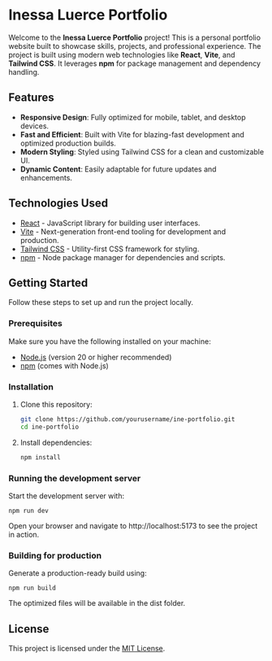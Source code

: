 # Inessa Luerce Portfolio

Welcome to the **Inessa Luerce Portfolio** project! This is a personal portfolio website built to showcase skills, projects, and professional experience. The project is built using modern web technologies like **React**, **Vite**, and **Tailwind CSS**. It leverages **npm** for package management and dependency handling.

## Features

- **Responsive Design**: Fully optimized for mobile, tablet, and desktop devices.
- **Fast and Efficient**: Built with Vite for blazing-fast development and optimized production builds.
- **Modern Styling**: Styled using Tailwind CSS for a clean and customizable UI.
- **Dynamic Content**: Easily adaptable for future updates and enhancements.

## Technologies Used

- [React](https://reactjs.org/) - JavaScript library for building user interfaces.
- [Vite](https://vitejs.dev/) - Next-generation front-end tooling for development and production.
- [Tailwind CSS](https://tailwindcss.com/) - Utility-first CSS framework for styling.
- [npm](https://www.npmjs.com/) - Node package manager for dependencies and scripts.

## Getting Started

Follow these steps to set up and run the project locally.

### Prerequisites

Make sure you have the following installed on your machine:

- [Node.js](https://nodejs.org/) (version 20 or higher recommended)
- [npm](https://www.npmjs.com/) (comes with Node.js)

### Installation

1. Clone this repository:

   ```bash
   git clone https://github.com/yourusername/ine-portfolio.git
   cd ine-portfolio

2. Install dependencies:
    
    ```bash
    npm install

### Running the development server

Start the development server with:

    npm run dev

Open your browser and navigate to http://localhost:5173 to see the project in action.

### Building for production

Generate a production-ready build using:

    npm run build

The optimized files will be available in the dist folder.

## License 

This project is licensed under the [MIT License](https://mit-license.org).